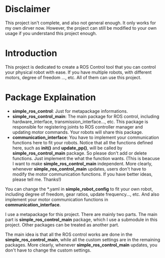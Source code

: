 # Disclaimer
This project isn't complete, and also not general enough. It only works for my own dirver now.
However, the project can still be modified to your own usage if you understand this project enough.

# Introduction
This project is dedicated to create a ROS Control tool that you can control your physical robot with ease. 
If you have multiple robots, with different motors, degree of freedom ..., etc. All of them can use this project.

# Package Explaination
- **simple_ros_control**: 
Just for metapackage informations.
- **simple_ros_control_main**:
The main package for ROS control, including hardware_interface, transmission_interface..., etc. This package is responsible for registering joints to ROS controller manager and updating motor commands. Your robots will share this package.
- **communication_interface**:
You have to implement your communication functions here to fit your robots. Notice that all the functions defined here, such as **init()** and **update_pp()**, will be called by **simple_ros_control_main** package. So please don't add or delete functions. Just implement the what the function wants. (This is beacuse I want to make **simple_ros_control_main** independent. More clearly, whenever **simple_ros_control_main** updates, users don't have to modify the motor communication functions. If you have better ideas, please tell me. Thanks!)

You can change the \*.yaml in **simple_robot_config** to fit your own robot, 
including degree of freedom, gear ratios, update frequency..., etc.
And also implement your motor communication functions in **communication_interface**.

I use a metapackage for this project. There are mainly two parts. 
The main part is **simple_ros_control_main** package, which I use a submodule in this project.
Other packages can be treated as another part.

The main idea is that all the ROS control works are done in the **simple_ros_control_main**, 
while all the custom settings are in the remaining packages.
More clearly, whenever **simple_ros_control_main** updates, you don't have to change the custom settings.



